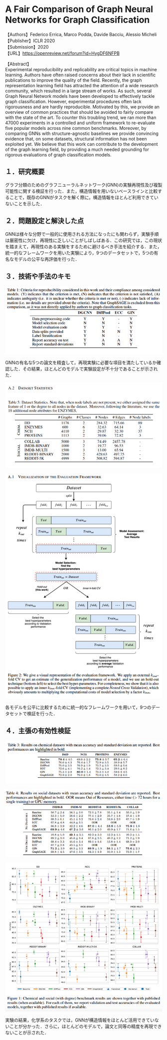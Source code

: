 # A Fair Comparison of Graph Neural Networks for Graph Classification

【Authors】Federico Errica, Marco Podda, Davide Bacciu, Alessio Micheli  
【Publisher】ICLR 2020  
【Submission】2020  
【URL】https://openreview.net/forum?id=HygDF6NFPB  

【Abstract】  
Experimental reproducibility and replicability are critical topics in machine learning. Authors have often raised concerns about their lack in scientific publications to improve the quality of the field. Recently, the graph representation learning field has attracted the attention of a wide research community, which resulted in a large stream of works.
As such, several Graph Neural Network models have been developed to effectively tackle graph classification. However, experimental procedures often lack rigorousness and are hardly reproducible. Motivated by this, we provide an overview of common practices that should be avoided to fairly compare with the state of the art. To counter this troubling trend, we ran more than 47000 experiments in a controlled and uniform framework to re-evaluate five popular models across nine common benchmarks. Moreover, by comparing GNNs with structure-agnostic baselines we provide convincing evidence that, on some datasets, structural information has not been exploited yet. We believe that this work can contribute to the development of the graph learning field, by providing a much needed grounding for rigorous evaluations of graph classification models.  

## １．研究概要  
グラフ分類のためのグラフニューラルネットワーク(GNN)の実験再現性及び複製可能性に関する検証を行った．また，構造情報を用いないベースラインと比較することで，既存のGNNがタスクを解く際に，構造情報をほとんど利用できていないことを示した．
## ２．問題設定と解決した点  
GNNは様々な分野で一般的に使用される方法になったにも関わらず，実験手順は厳密性に欠け，再現性に乏しいことがしばしばある．この研究では，この現状を踏まえて，再現性のある実験をするために避けるべき手法を紹介する．また，統一的なフレームワークを用いた実験により，9つのデータセットで，5つの有名なモデルの公平な再評価を行った．
## ３．技術や手法のキモ  

![Model](../image/Errica2020/GNN_evaluation.png)  

GNNの有名な5つの論文を精査して，再現実験に必要な項目を満たしているか確認した．その結果，ほとんどのモデルで実験設定が不十分であることが示された．

![Model](../image/Errica2020/dataset.png)  

![Model](../image/Errica2020/framework.png)  

各モデルを公平に比較するために統一的なフレームワークを用いて，9つのデータセットで検証を行った．

## ４．主張の有効性検証  

![Model](../image/Errica2020/result_chem.png)  

![Model](../image/Errica2020/result_sci.png)  

![Model](../image/Errica2020/comparing.png)  

実験の結果，化学系のタスクでは，GNNが構造情報をほとんど活用できていないことが分かった．さらに，ほとんどのモデルで，論文と同等の精度を再現できないことが示された．
